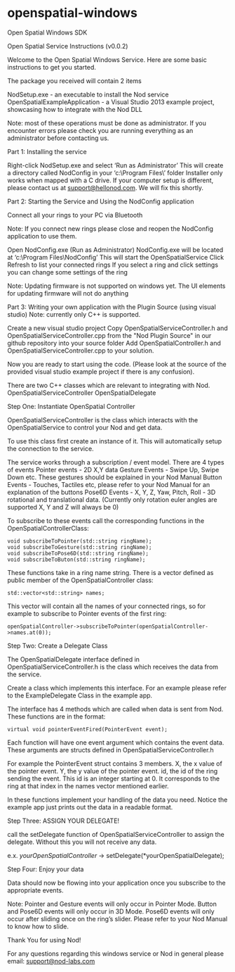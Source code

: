 openspatial-windows
===================

Open Spatial Windows SDK

Open Spatial Service Instructions (v0.0.2)

Welcome to the Open Spatial Windows Service. Here are some basic instructions to get you started.

The package you received will contain 2 items

NodSetup.exe - an executable to install the Nod service
OpenSpatialExampleApplication - a Visual Studio 2013 example project, showcasing how to integrate with the Nod DLL

Note: most of these operations must be done as administrator. If you encounter errors please check you are running everything as an administrator before contacting us.

Part 1: Installing the service

Right-click NodSetup.exe and select ‘Run as Administrator’
This will create a directory called NodConfig in your ‘c:\Program Files\’ folder
Installer only works when mapped with a C drive. If your computer setup is different, please contact us at support@hellonod.com. We will fix this shortly.

Part 2: Starting the Service and Using the NodConfig application

Connect all your rings to your PC via Bluetooth

Note: If you connect new rings please close and reopen the NodConfig application to
use them.

Open NodConfig.exe (Run as Administrator)
NodConfig.exe will be located at ‘c:\Program Files\NodConfig’
This will start the OpenSpatialService
Click Refresh to list your connected rings
If you select a ring and click settings you can change some settings of the ring

Note: Updating firmware is not supported on windows yet. The UI elements for updating firmware will not do anything

Part 3: Writing your own application with the Plugin Source (using visual studio)
	Note: currently only C++ is supported.

Create a new visual studio project
Copy OpenSpatialServiceController.h and OpenSpatialServiceController.cpp from the "Nod Plugin Source" in our github repository into your source folder
Add OpenSpatialController.h and OpenSpatialServiceController.cpp to your solution.

Now you are ready to start using the code. (Please look at the source of the provided visual studio example project if there is any confusion).

There are two C++ classes which are relevant to integrating with Nod.
OpenSpatialServiceController
OpenSpatialDelegate

Step One: Instantiate OpenSpatial Controller

OpenSpatialServiceController is the class which interacts with the OpenSpatialService to control your Nod and get data.

To use this class first create an instance of it. This will automatically setup the connection to the service.

The service works through a subscription / event model. There are 4 types of events
Pointer events - 2D X,Y data
Gesture Events - Swipe Up, Swipe Down etc. These gestures should be explained in your Nod Manual
Button Events - Touches, Tactiles etc, please refer to your Nod Manual for an explanation of the buttons
Pose6D Events - X, Y, Z, Yaw, Pitch, Roll - 3D rotational and translational data. (Currently only rotation euler angles are supported X, Y and Z will always be 0)

To subscribe to these events call the corresponding functions in the OpenSpatialControllerClass:

	void subscribeToPointer(std::string ringName);
	void subscribeToGesture(std::string ringName);
	void subscribeToPose6D(std::string ringName);
	void subscribeToButon(std::string ringName);

These functions take in a ring name string. There is a vector defined as public member of the OpenSpatialController class:

	std::vector<std::string> names;

This vector will contain all the names of your connected rings, so for example to subscribe to Pointer events of the first ring:

	openSpatialController->subscribeToPointer(openSpatialController->names.at(0));

Step Two: Create a Delegate Class

The OpenSpatialDelegate interface defined in OpenSpatialServiceController.h is the class which receives the data from the service.

Create a class which implements this interface. For an example please refer to the ExampleDelegate Class in the example app.

The interface has 4 methods which are called when data is sent from Nod. These functions are in the format:

	virtual void pointerEventFired(PointerEvent event);

Each function will have one event argument which contains the event data. These arguments are structs defined in OpenSpatialServiceController.h

For example the PointerEvent struct contains 3 members. X, the x value of the pointer event. Y, the y value of the pointer event. id, the id of the ring sending the event. This id is an integer starting at 0. It corresponds to the ring at that index in the names vector mentioned earlier.

In these functions implement your handling of the data you need. Notice the example app just prints out the data in a readable format.

Step Three: ASSIGN YOUR DELEGATE!

call the setDelegate function of OpenSpatialServiceController to assign the delegate. Without this you will not receive any data.

e.x. *yourOpenSpatialController* -> setDelegate(*yourOpenSpatialDelegate);

Step Four: Enjoy your data

Data should now be flowing into your application once you subscribe to the appropriate events.

Note: Pointer and Gesture events will only occur in Pointer Mode. Button and Pose6D events will only occur in 3D Mode. Pose6D events will only occur after sliding once on the ring’s slider. Please refer to your Nod Manual to know how to slide.

Thank You for using Nod!

For any questions regarding this windows service or Nod in general please email: support@nod-labs.com
